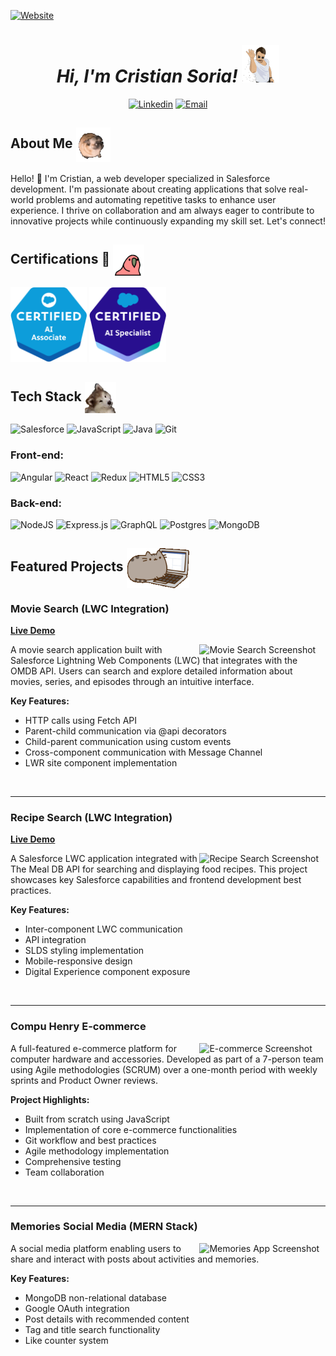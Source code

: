 <a href="https://crissoria.netlify.app" target="_blank"><img alt="Website" src="https://img.shields.io/badge/Website-https://crissoria.netlify.app-blue?style=flat&logo=google-chrome"></a>

<h1 align="center"><em>Hi, I'm Cristian Soria!</em> <img src="./assets/salt.gif" width="60px" /></h1>

<div align="center">
  
[![Linkedin](https://img.shields.io/badge/linkedin-%230077B5.svg?&style=for-the-badge&logo=linkedin&logoColor=white&link=https://linkedin.com/in/crissoria/)](https://linkedin.com/in/crissoria/)
[![Email](https://img.shields.io/badge/Gmail-D14836?style=for-the-badge&logo=gmail&logoColor=white&link=mailto:soriacristian.dev@gmail.com)](mailto:soriacristian.dev@gmail.com)

</div>

## About Me <img src="./assets/pug_dance.gif" width="55px" align="center" />

Hello! 👋 I'm Cristian, a web developer specialized in Salesforce development. I'm passionate about creating applications that solve real-world problems and automating repetitive tasks to enhance user experience. I thrive on collaboration and am always eager to contribute to innovative projects while continuously expanding my skill set. Let's connect!

## Certifications 🌟 <img src="./assets/party_parrot.gif" height="50px" align="center" />
<img src="./assets/AI-Associate.png" height="120px" /> <img src="./assets/AI-Specialist.png" height="120px" />

## Tech Stack <img src="./assets/Confused_Dog.gif" height="50px" align="center" />

![Salesforce](https://img.shields.io/badge/Salesforce-00A1E0?style=for-the-badge&logo=Salesforce&logoColor=white)
![JavaScript](https://img.shields.io/badge/javascript-%23323330.svg?&style=for-the-badge&logo=javascript&logoColor=%23F7DF1E)
![Java](https://img.shields.io/badge/java-%23ED8B00.svg?style=for-the-badge&logo=openjdk&logoColor=white)
![Git](https://img.shields.io/badge/git-%23F05033.svg?&style=for-the-badge&logo=git&logoColor=white)

### Front-end:
![Angular](https://img.shields.io/badge/angular-%23DD0031.svg?style=for-the-badge&logo=angular&logoColor=white)
![React](https://img.shields.io/badge/react-%2320232a.svg?&style=for-the-badge&logo=react&logoColor=%2361DAFB)
![Redux](https://img.shields.io/badge/redux-%23593d88.svg?&style=for-the-badge&logo=redux&logoColor=white)
![HTML5](https://img.shields.io/badge/html5-%23E34F26.svg?&style=for-the-badge&logo=html5&logoColor=white)
![CSS3](https://img.shields.io/badge/css3-%231572B6.svg?&style=for-the-badge&logo=css3&logoColor=white)

### Back-end:
![NodeJS](https://img.shields.io/badge/node.js-%2343853D.svg?&style=for-the-badge&logo=node.js&logoColor=white)
![Express.js](https://img.shields.io/badge/express.js-%23404d59.svg?&style=for-the-badge)
![GraphQL](https://img.shields.io/badge/-GraphQL-E10098?style=for-the-badge&logo=graphql)
![Postgres](https://img.shields.io/badge/postgres-%23316192.svg?&style=for-the-badge&logo=postgresql&logoColor=white)
![MongoDB](https://img.shields.io/badge/MongoDB-%234ea94b.svg?style=for-the-badge&logo=mongodb&logoColor=white)


## Featured Projects <img src="./assets/PusheenCompute.gif" width="100px" align="center" />

### Movie Search (LWC Integration)
**[Live Demo](http://labsxd-23e-dev-ed.develop.my.site.com/MovieSearch)**

<img align="right" alt="Movie Search Screenshot" src="https://i.ibb.co/L1VqhP0/movie-Search.png" width="40%" />

A movie search application built with Salesforce Lightning Web Components (LWC) that integrates with the OMDB API. Users can search and explore detailed information about movies, series, and episodes through an intuitive interface.

**Key Features:**
- HTTP calls using Fetch API
- Parent-child communication via @api decorators
- Child-parent communication using custom events
- Cross-component communication with Message Channel
- LWR site component implementation

<br clear="right"/>

---

### Recipe Search (LWC Integration)
**[Live Demo](https://labsxd-23e-dev-ed.develop.my.site.com/SearchRecipes/)**

<img align="right" alt="Recipe Search Screenshot" src="https://i.ibb.co/GF4B4sP/Recipe-Search.png" width="40%" />

A Salesforce LWC application integrated with The Meal DB API for searching and displaying food recipes. This project showcases key Salesforce capabilities and frontend development best practices.

**Key Features:**
- Inter-component LWC communication
- API integration
- SLDS styling implementation
- Mobile-responsive design
- Digital Experience component exposure

<br clear="right"/>

---

### Compu Henry E-commerce

<img align="right" alt="E-commerce Screenshot" src="https://i.ibb.co/rwk20kr/ecommerce.png" width="40%" />

A full-featured e-commerce platform for computer hardware and accessories. Developed as part of a 7-person team using Agile methodologies (SCRUM) over a one-month period with weekly sprints and Product Owner reviews.

**Project Highlights:**
- Built from scratch using JavaScript
- Implementation of core e-commerce functionalities
- Git workflow and best practices
- Agile methodology implementation
- Comprehensive testing
- Team collaboration

<br clear="right"/>

---

### Memories Social Media (MERN Stack)

<img align="right" alt="Memories App Screenshot" src="https://i.ibb.co/6NcCP1g/memories-Like-Edit-Delete.png" width="40%" />

A social media platform enabling users to share and interact with posts about activities and memories.

**Key Features:**
- MongoDB non-relational database
- Google OAuth integration
- Post details with recommended content
- Tag and title search functionality
- Like counter system

<br clear="right"/>
